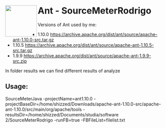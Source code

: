# <img src="https://upload.wikimedia.org/wikipedia/commons/thumb/2/2f/Apache-Ant-logo.svg/1200px-Apache-Ant-logo.svg.png" align="left" width="100"> Ant - SourceMeterRodrigo

Versions of Ant used by me:

- 1.10.0 https://archive.apache.org/dist/ant/source/apache-ant-1.10.0-src.tar.gz
- 1.10.5 https://archive.apache.org/dist/ant/source/apache-ant-1.10.5-src.tar.gz
- 1.9.9 https://archive.apache.org/dist/ant/source/apache-ant-1.9.9-src.zip


In folder results we can find different results of analyze 

## Usage:

SourceMeterJava -projectName=ant1.10.0 -projectBaseDir=/home/shizzed/Downloads/apache-ant-1.10.0-src/apache-ant-1.10.0/src/main/org/apache/tools -resultsDir=/home/shizzed/Documents/studia/software 2/SourceMeterRodrigo -runFB=true -FBFileList=filelist.txt
